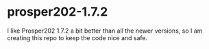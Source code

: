 # prosper202-1.7.2
I like Prosper202 1.7.2 a bit better than all the newer versions, so I am creating this repo to keep the code nice and safe.
